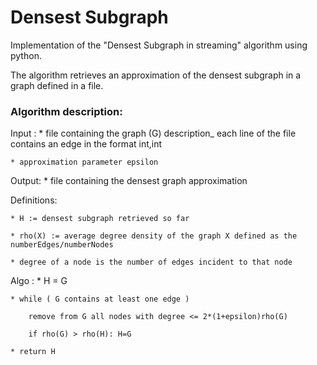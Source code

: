 # Densest Subgraph

Implementation of the "Densest Subgraph in streaming" algorithm using python.

The algorithm retrieves an approximation of the densest subgraph in a graph defined in a file.

### Algorithm description:

Input : * file containing the graph (G) description_ each line of the file contains an edge in the format int,int

	* approximation parameter epsilon

Output: * file containing the densest graph approximation

Definitions:

	* H := densest subgraph retrieved so far

	* rho(X) := average degree density of the graph X defined as the numberEdges/numberNodes

	* degree of a node is the number of edges incident to that node

Algo  : 
	* H = G

	* while ( G contains at least one edge )

		remove from G all nodes with degree <= 2*(1+epsilon)rho(G)

		if rho(G) > rho(H): H=G

	* return H
